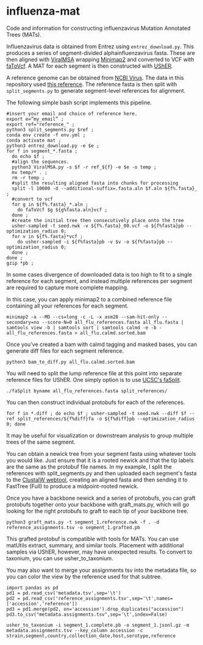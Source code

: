 # influenza-mat
Code and information for constructing influenzavirus Mutation Annotated Trees (MATs). 

Influenzavirus data is obtained from Entrez using `entrez_download.py`. This produces a series of segment-divided alphainfluenzavirus fasta. These are then aligned with [ViralMSA](https://github.com/niemasd/ViralMSA) wrapping [Minimap2](https://github.com/lh3/minimap2) and converted to VCF with [faToVcf](http://hgdownload.cse.ucsc.edu/admin/exe/). A MAT for each segment is then constructed with [UShER](https://github.com/yatisht/usher). 

A reference genome can be obtained from [NCBI Virus](https://0-www-ncbi-nlm-nih-gov.brum.beds.ac.uk/labs/virus/vssi/#/virus?SeqType_s=Genome&VirusLineage_ss=Alphainfluenzavirus,%20taxid:197911). The data in this repository used [this reference](https://0-www-ncbi-nlm-nih-gov.brum.beds.ac.uk/assembly/GCF_001343785.1). The reference fasta is then split with `split_segments.py` to generate segment-level references for alignment.

The following simple bash script implements this pipeline.

```
#insert your email and choice of reference here.
export e=”my_email” ; 
export ref="reference_" ; 
python3 split_segments.py $ref ;
conda env create -f env.yml ;
conda activate mat ;
python3 entrez_download.py -e $e ;
for f in segment_*.fasta ; 
  do echo $f ; 
  #align the sequences.
  python3 ViralMSA.py -s $f -r ref_${f} -e $e -o temp ; 
  mv temp/* . ; 
  rm -r temp ; 
  #split the resulting aligned fasta into chunks for processing
  split -l 10000 -d --additional-suffix=.fasta.aln $f.aln ${f%.fasta}_ ;
  #convert to vcf
  for g in ${f%.fasta}_*.aln ;
    do faToVcf $g ${g%fasta.aln}vcf ; 
  done ;
  #create the initial tree then consecutively place onto the tree
  usher-sampled -t seed.nwk -v ${f%.fasta}_00.vcf -o ${f%fasta}pb --optimization_radius 0;
  for v in ${f%.fasta}*vcf ; 
    do usher-sampled -i ${f%fasta}pb -v $v -o ${f%fasta}pb --optimization_radius 0;
  done ;
done ;
gzip *pb ;
```

In some cases divergence of downloaded data is too high to fit to a single reference for each segment, and instead multiple references per segment are required to capture more complete mapping. 

In this case, you can apply minimap2 to a combined reference file containing all your references for each segment.

```
minimap2 -a --MD --cs=long -c -L -x asm20 --sam-hit-only --secondary=no --score-N=0 all_flu_references.fasta all_flu.fasta | samtools view -b | samtools sort | samtools calmd -e -b - all_flu_references.fasta > all_flu.calmd.sorted.bam
```
Once you've created a bam with calmd tagging and masked bases, you can generate diff files for each segment reference.
```
python3 bam_to_diff.py all_flu.calmd.sorted.bam
```
You will need to split the lump reference file at this point into separate reference files for UShER. One simply option is to use [UCSC's faSplit](https://hgdownload.soe.ucsc.edu/admin/exe/linux.x86_64/FOOTER).

```
./faSplit byname all_flu_references.fasta split_references/
```
You can then construct individual protobufs for each of the references.
```
for f in *.diff ; do echo $f ; usher-sampled -t seed.nwk --diff $f --ref split_references/${f%diff}fa -o ${f%diff}pb --optimization_radius 0; done
```
It may be useful for visualization or downstream analysis to group multiple trees of the same segment. 

You can obtain a newick tree from your segment fasta using whatever tools you would like. Just ensure that it is a rooted newick
and that the tip labels are the same as the protobuf file names. In my example, I split the references with split_segments.py and then 
uploaded each segment's fasta to the [ClustalW webtool](https://www.genome.jp/tools-bin/clustalw), creating an aligned fasta and then sending it to FastTree (Full) to produce a midpoint-rooted newick.

Once you have a backbone newick and a series of protobufs, you can graft protobufs together onto your backbone with graft_mats.py, which will go looking for the right protobufs to graft to each tip of your backbone tree.
```
python3 graft_mats.py -t segment_1.reference.nwk -f . -d reference_assignments.tsv -o segment_1.grafted.pb
```

This grafted protobuf is compatible with tools for MATs. You can use matUtils extract, summary, and similar tools. Placement with additional samples via UShER, however, may have unexpected results. To convert to taxonium, you can use usher_to_taxonium.

You may also want to merge your assignments tsv into the metadata file, so you can color the view by the reference used for that subtree.

```
import pandas as pd
pd1 = pd.read_csv('metadata.tsv',sep='\t')
pd2 = pd.read_csv('reference_assignments.tsv',sep='\t',names=['accession','reference'])
pd3 = pd1.merge(pd2, on='accession').drop_duplicates("accession")
pd3.to_csv("metadata.assignments.tsv",sep='\t',index=False)
```

```
usher_to_taxonium -i segment_1.complete.pb -o segment_1.jsonl.gz -m metadata.assignments.tsv --key_column accession -c strain,segment,country,collection_date,host,serotype,reference
```
